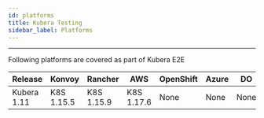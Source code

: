 ```yaml
---
id: platforms
title: Kubera Testing
sidebar_label: Platforms
---
```


---

Following platforms are covered as part of Kubera E2E

| Release     | Konvoy     | Rancher    | AWS        | OpenShift | Azure | DO   |
| ----------- | ---------- | ---------- | ---------- | --------- | ----- | ---- |
| Kubera 1.11 | K8S 1.15.5 | K8S 1.15.9 | K8S 1.17.6 | None      | None  | None |
